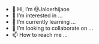 - 👋 Hi, I’m @Jaloerhijaoe
- 👀 I’m interested in ...
- 🌱 I’m currently learning ...
- 💞️ I’m looking to collaborate on ...
- 📫 How to reach me ...

<!---
Jaloerhijaoe/Jaloerhijaoe is a ✨ special ✨ repository because its `README.md` (this file) appears on your GitHub profile.
You can click the Preview link to take a look at your changes.
--->
